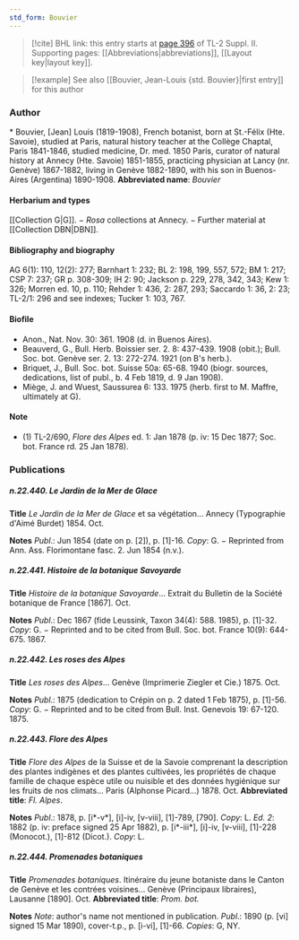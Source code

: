 ```yaml
---
std_form: Bouvier
---
```


> [!cite] BHL link: this entry starts at [page 396](https://www.biodiversitylibrary.org/page/33265593) of TL-2 Suppl. II.
> Supporting pages: [[Abbreviations|abbreviations]], [[Layout key|layout key]].

> [!example] See also [[Bouvier, Jean-Louis {std. Bouvier}|first entry]] for this author

### Author

\* Bouvier, \[Jean\] Louis (1819-1908), French botanist, born at St.-Félix (Hte. Savoie), studied at Paris, natural history teacher at the Collège Chaptal, Paris 1841-1846, studied medicine, Dr. med. 1850 Paris, curator of natural history at Annecy (Hte. Savoie) 1851-1855, practicing physician at Lancy (nr. Genève) 1867-1882, living in Genève 1882-1890, with his son in Buenos-Aires (Argentina) 1890-1908. 
**Abbreviated name**: *Bouvier*

#### Herbarium and types

[[Collection G|G]]. − *Rosa* collections at Annecy. − Further material at [[Collection DBN|DBN]].

#### Bibliography and biography

AG 6(1): 110, 12(2): 277; Barnhart 1: 232; BL 2: 198, 199, 557, 572; BM 1: 217; CSP 7: 237; GR p. 308-309; IH 2: 90; Jackson p. 229, 278, 342, 343; Kew 1: 326; Morren ed. 10, p. 110; Rehder 1: 436, 2: 287, 293; Saccardo 1: 36, 2: 23; TL-2/1: 296 and see indexes; Tucker 1: 103, 767.

#### Biofile

- Anon., Nat. Nov. 30: 361. 1908 (d. in Buenos Aires).
- Beauverd, G., Bull. Herb. Boissier ser. 2. 8: 437-439. 1908 (obit.); Bull. Soc. bot. Genève ser. 2. 13: 272-274. 1921 (on B's herb.).
- Briquet, J., Bull. Soc. bot. Suisse 50a: 65-68. 1940 (biogr. sources, dedications, list of publ., b. 4 Feb 1819, d. 9 Jan 1908).
- Miège, J. and Wuest, Saussurea 6: 133. 1975 (herb. first to M. Maffre, ultimately at G).

#### Note

- (1) TL-2/690, *Flore des Alpes* ed. 1: Jan 1878 (p. iv: 15 Dec 1877; Soc. bot. France rd. 25 Jan 1878).

### Publications

##### n.22.440. Le Jardin de la Mer de Glace

**Title**
*Le Jardin de la Mer de Glace* et sa végétation... Annecy (Typographie d'Aimé Burdet) 1854. Oct.

**Notes**
*Publ*.: Jun 1854 (date on p. \[2\]), p. \[1\]-16. *Copy*: G. − Reprinted from Ann. Ass. Florimontane fasc. 2. Jun 1854 (n.v.).

##### n.22.441. Histoire de la botanique Savoyarde

**Title**
*Histoire de la botanique Savoyarde*... Extrait du Bulletin de la Société botanique de France \[1867\]. Oct.

**Notes**
*Publ*.: Dec 1867 (fide Leussink, Taxon 34(4): 588. 1985), p. \[1\]-32. *Copy*: G. − Reprinted and to be cited from Bull. Soc. bot. France 10(9): 644-675. 1867.

##### n.22.442. Les roses des Alpes

**Title**
*Les roses des Alpes*... Genève (Imprimerie Ziegler et Cie.) 1875. Oct.

**Notes**
*Publ*.: 1875 (dedication to Crépin on p. 2 dated 1 Feb 1875), p. \[1\]-56. *Copy*: G. − Reprinted and to be cited from Bull. Inst. Genevois 19: 67-120. 1875.

##### n.22.443. Flore des Alpes

**Title**
*Flore des Alpes* de la Suisse et de la Savoie comprenant la description des plantes indigènes et des plantes cultivées, les propriétés de chaque famille de chaque espèce utile ou nuisible et des données hygiénique sur les fruits de nos climats... Paris (Alphonse Picard...) 1878. Oct.
**Abbreviated title**: *Fl. Alpes*.

**Notes**
*Publ*.: 1878, p. \[i\*-v\*\], \[i\]-iv, \[v-viii\], \[1\]-789, \[790\]. *Copy*: L.
*Ed. 2*: 1882 (p. iv: preface signed 25 Apr 1882), p. \[i\*-iii\*\], \[i\]-iv, \[v-viii\], \[1\]-228 (Monocot.), \[1\]-812 (Dicot.). *Copy*: L.

##### n.22.444. Promenades botaniques

**Title**
*Promenades botaniques*. Itinéraire du jeune botaniste dans le Canton de Genève et les contrées voisines... Genève (Principaux libraires), Lausanne \[1890\]. Oct.
**Abbreviated title**: *Prom. bot.*

**Notes**
*Note*: author's name not mentioned in publication.
*Publ*.: 1890 (p. \[vi\] signed 15 Mar 1890), cover-t.p., p. \[i-vi\], \[1\]-66. *Copies*: G, NY.


